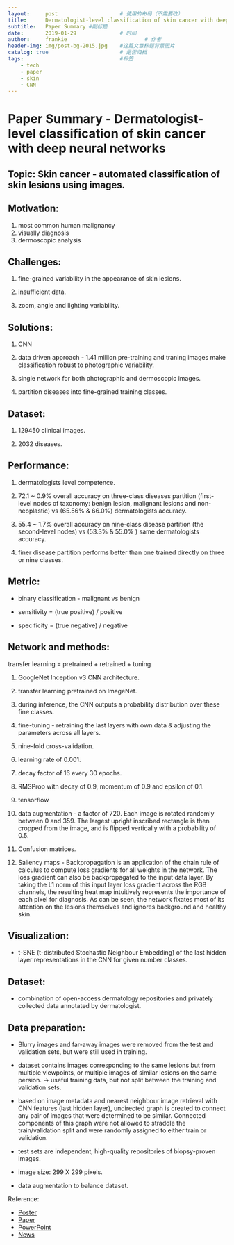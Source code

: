 ```yaml
---
layout:     post   				    # 使用的布局（不需要改）
title:      Dermatologist-level classification of skin cancer with deep neural networks 				# 标题
subtitle:   Paper Summary #副标题
date:       2019-01-29 				# 时间
author:     frankie 						# 作者
header-img: img/post-bg-2015.jpg 	#这篇文章标题背景图片
catalog: true 						# 是否归档
tags:								#标签
    - tech
    - paper
    - skin
    - CNN
---
```


# Paper Summary - Dermatologist-level classification of skin cancer with deep neural networks

## Topic: Skin cancer - automated classification of skin lesions using images.

## Motivation:
1. most common human malignancy
2. visually diagnosis
3. dermoscopic analysis

## Challenges:
1. fine-grained variability in the appearance of skin lesions.

2. insufficient data.

3. zoom, angle and lighting variability.

## Solutions:
1. CNN

2. data driven approach - 1.41 million pre-training and traning images make classification robust to photographic variability.

3. single network for both photographic and dermoscopic images.

4. partition diseases into fine-grained training classes.

## Dataset:
1. 129450 clinical images.

2. 2032 diseases.

## Performance:
1. dermatologists level competence.

2. 72.1 ~ 0.9% overall accuracy on three-class diseases partition (first-level nodes of taxonomy: benign lesion, malignant lesions and non-neoplastic) vs (65.56% & 66.0%) dermatologists accuracy.

3. 55.4 ~ 1.7% overall accuracy on nine-class disease partition (the second-level nodes) vs (53.3% & 55.0% ) same
dermatologists accuracy.

4. finer disease partition performs better than one trained directly on three or nine classes.

## Metric:
* binary classification - malignant vs benign

* sensitivity = (true positive) / positive

* specificity = (true negative) / negative

## Network and methods:
transfer learning = pretrained + retrained + tuning
1. GoogleNet Inception v3 CNN architecture.

2. transfer learning pretrained on ImageNet.

3. during inference, the CNN outputs a probability distribution over these fine
classes.

4. fine-tuning - retraining the last layers with own data & adjusting the parameters across all layers.

5. nine-fold cross-validation.

6. learning rate of 0.001.

7. decay factor of 16 every 30 epochs.

8. RMSProp with decay of 0.9, momentum of 0.9 and epsilon of 0.1.

9. tensorflow

10. data augmentation - a factor of 720. Each image is rotated randomly between 0 and 359. The largest upright inscribed rectangle is then cropped from the image, and is flipped vertically with a probability of 0.5.

11. Confusion matrices.

12. Saliency maps - Backpropagation is an
application of the chain rule of calculus to compute loss gradients for all weights
in the network. The loss gradient can also be backpropagated to the input data layer.
By taking the L1 norm of this input layer loss gradient across the RGB channels, the
resulting heat map intuitively represents the importance of each pixel for diagnosis.
As can be seen, the network fixates most of its attention on the lesions themselves
and ignores background and healthy skin.


## Visualization:
* t-SNE (t-distributed Stochastic Neighbour Embedding) of the last hidden layer representations in the CNN for given number classes.

## Dataset:
* combination of open-access dermatology repositories and privately collected data annotated by dermatologist.

## Data preparation:
* Blurry images and far-away images were removed from the test and validation sets, but were still used in training.

* dataset contains images corresponding to the same lesions but from multiple viewpoints, or multiple images of similar lesions on the same persion. -> useful training data, but not split between the training and validation sets.

* based on image metadata and nearest neighbour image retrieval with CNN features (last hidden layer), undirected graph is created to connect any pair of images that were determined to be similar. Connected components of this graph were not allowed to straddle the train/validation split and were randomly assigned to either train or validation.

* test sets are independent, high-quality repositories of biopsy-proven images.

* image size: 299 X 299 pixels.

* data augmentation to balance dataset.

Reference:
* [Poster](https://cs.stanford.edu/people/esteva/nature/)
* [Paper](https://www.nature.com/articles/nature21056.epdf?author_access_token=8oxIcYWf5UNrNpHsUHd2StRgN0jAjWel9jnR3ZoTv0NXpMHRAJy8Qn10ys2O4tuPakXos4UhQAFZ750CsBNMMsISFHIKinKDMKjShCpHIlYPYUHhNzkn6pSnOCt0Ftf6)
* [PowerPoint](https://pdfs.semanticscholar.org/0d0e/e35c1b05868c1bc9494a202dce4b7f414370.pdf)
* [News](https://news.stanford.edu/2017/01/25/artificial-intelligence-used-identify-skin-cancer/)
